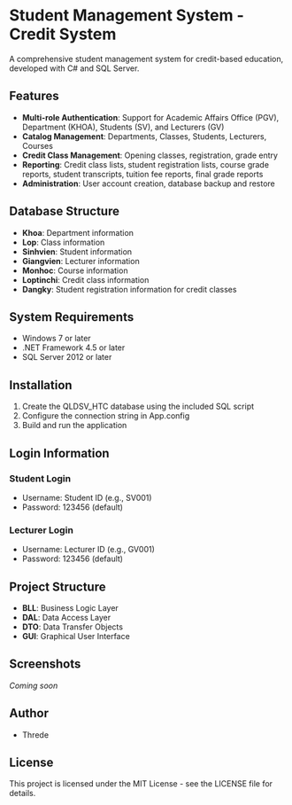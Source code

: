 # Student Management System - Credit System

A comprehensive student management system for credit-based education, developed with C# and SQL Server.

## Features

- **Multi-role Authentication**: Support for Academic Affairs Office (PGV), Department (KHOA), Students (SV), and Lecturers (GV)
- **Catalog Management**: Departments, Classes, Students, Lecturers, Courses
- **Credit Class Management**: Opening classes, registration, grade entry
- **Reporting**: Credit class lists, student registration lists, course grade reports, student transcripts, tuition fee reports, final grade reports
- **Administration**: User account creation, database backup and restore

## Database Structure

- **Khoa**: Department information
- **Lop**: Class information
- **Sinhvien**: Student information
- **Giangvien**: Lecturer information
- **Monhoc**: Course information
- **Loptinchi**: Credit class information
- **Dangky**: Student registration information for credit classes

## System Requirements

- Windows 7 or later
- .NET Framework 4.5 or later
- SQL Server 2012 or later

## Installation

1. Create the QLDSV_HTC database using the included SQL script
2. Configure the connection string in App.config
3. Build and run the application

## Login Information

### Student Login
- Username: Student ID (e.g., SV001)
- Password: 123456 (default)

### Lecturer Login
- Username: Lecturer ID (e.g., GV001)
- Password: 123456 (default)

## Project Structure

- **BLL**: Business Logic Layer
- **DAL**: Data Access Layer
- **DTO**: Data Transfer Objects
- **GUI**: Graphical User Interface

## Screenshots

*Coming soon*

## Author

- Threde

## License

This project is licensed under the MIT License - see the LICENSE file for details.

